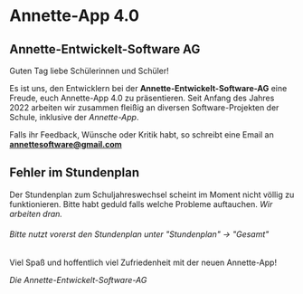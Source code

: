 # Annette-App 4.0
  
  
   
## Annette-Entwickelt-Software AG
Guten Tag liebe Schülerinnen und Schüler!
  
Es ist uns, den Entwicklern bei der **Annette-Entwickelt-Software-AG** eine Freude, euch Annette-App 4.0 zu präsentieren.
Seit Anfang des Jahres 2022 arbeiten wir zusammen fleißig an diversen Software-Projekten der Schule, inklusive der *Annette-App*.
  
Falls ihr Feedback, Wünsche oder Kritik habt, so schreibt eine Email an **<annettesoftware@gmail.com>**
  
 

## Fehler im Stundenplan

Der Stundenplan zum Schuljahreswechsel scheint im Moment nicht völlig zu funktionieren. 
Bitte habt geduld falls welche Probleme auftauchen.
*Wir arbeiten dran.*

###### Bitte nutzt vorerst den Stundenplan unter "Stundenplan" -> "Gesamt" 

  
  
Viel Spaß und hoffentlich viel Zufriedenheit mit der neuen Annette-App!

*Die Annette-Entwickelt-Software-AG*
